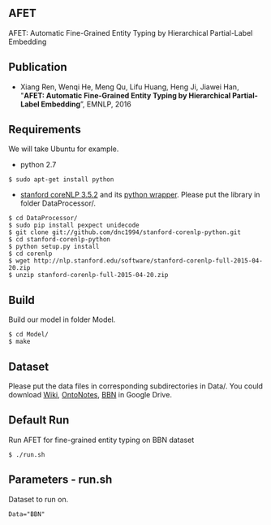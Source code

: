 ## AFET
AFET: Automatic Fine-Grained Entity Typing by Hierarchical Partial-Label Embedding

## Publication

* Xiang Ren, Wenqi He, Meng Qu, Lifu Huang, Heng Ji, Jiawei Han, "**AFET: Automatic Fine-Grained Entity Typing by Hierarchical Partial-Label Embedding**”, EMNLP, 2016

## Requirements

We will take Ubuntu for example.

* python 2.7

```
$ sudo apt-get install python
```

* [stanford coreNLP 3.5.2](http://stanfordnlp.github.io/CoreNLP/) and its [python wrapper](https://github.com/dnc1994/stanford-corenlp-python). Please put the library in folder DataProcessor/.

```
$ cd DataProcessor/
$ sudo pip install pexpect unidecode
$ git clone git://github.com/dnc1994/stanford-corenlp-python.git
$ cd stanford-corenlp-python
$ python setup.py install
$ cd corenlp
$ wget http://nlp.stanford.edu/software/stanford-corenlp-full-2015-04-20.zip
$ unzip stanford-corenlp-full-2015-04-20.zip
```

## Build 
Build our model in folder Model.

```
$ cd Model/
$ make
```

## Dataset
Please put the data files in corresponding subdirectories in Data/. You could download [Wiki](https://drive.google.com/file/d/0B2ke42d0kYFfVC1fazdKYnVhYWs/view?usp=sharing), [OntoNotes](https://drive.google.com/file/d/0B2ke42d0kYFfN1ZSVExLNlYwX1E/view?usp=sharing), [BBN](https://drive.google.com/file/d/0B2ke42d0kYFfdVk2ZkJ6TGRzR2M/view?usp=sharing) in Google Drive.

## Default Run
Run AFET for fine-grained entity typing on BBN dataset

```
$ ./run.sh  
```

## Parameters - run.sh
Dataset to run on.
```
Data="BBN"
```

